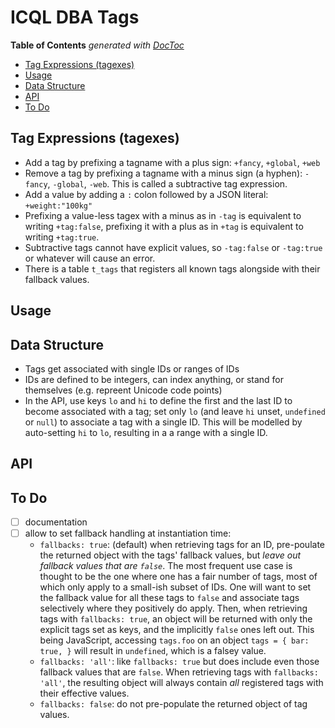 

# ICQL DBA Tags


<!-- START doctoc generated TOC please keep comment here to allow auto update -->
<!-- DON'T EDIT THIS SECTION, INSTEAD RE-RUN doctoc TO UPDATE -->
**Table of Contents**  *generated with [DocToc](https://github.com/thlorenz/doctoc)*

- [Tag Expressions (tagexes)](#tag-expressions-tagexes)
- [Usage](#usage)
- [Data Structure](#data-structure)
- [API](#api)
- [To Do](#to-do)

<!-- END doctoc generated TOC please keep comment here to allow auto update -->


## Tag Expressions (tagexes)

* Add a tag by prefixing a tagname with a plus sign: `+fancy`, `+global`, `+web`
* Remove a tag by prefixing a tagname with a minus sign (a hyphen): `-fancy`, `-global`, `-web`. This is
  called a subtractive tag expression.
* Add a value by adding a `:` colon followed by a JSON literal: `+weight:"100kg"`
* Prefixing a value-less tagex with a minus as in `-tag` is equivalent to writing `+tag:false`, prefixing it
  with a plus as in `+tag` is equivalent to writing `+tag:true`.
* Subtractive tags cannot have explicit values, so `-tag:false` or `-tag:true` or whatever will cause an
  error.
* There is a table `t_tags` that registers all known tags alongside with their fallback values.


## Usage

## Data Structure

* Tags get associated with single IDs or ranges of IDs
* IDs are defined to be integers, can index anything, or stand for themselves (e.g. repreent Unicode code
  points)
* In the API, use keys `lo` and `hi` to define the first and the last ID to become associated with a tag;
  set only `lo` (and leave `hi` unset, `undefined` or `null`) to associate a tag with a single ID. This will
  be modelled by auto-setting `hi` to `lo`, resulting in a a range with a single ID.


## API

## To Do

* [ ] documentation
* [ ] allow to set fallback handling at instantiation time:
  * `fallbacks: true`: (default) when retrieving tags for an ID, pre-poulate the returned object with the
    tags' fallback values, but *leave out fallback values that are `false`*. The most frequent use case is
    thought to be the one where one has a fair number of tags, most of which only apply to a small-ish
    subset of IDs. One will want to set the fallback value for all these tags to `false` and associate tags
    selectively where they positively do apply. Then, when retrieving tags with `fallbacks: true`, an object
    will be returned with only the explicit tags set as keys, and the implicitly `false` ones left out. This
    being JavaScript, accessing `tags.foo` on an object `tags = { bar: true, }` will result in `undefined`,
    which is a falsey value.
  * `fallbacks: 'all'`: like `fallbacks: true` but does include even those fallback values that are `false`.
    When retrieving tags with `fallbacks: 'all'`, the resulting object will always contain *all* registered
    tags with their effective values.
  * `fallbacks: false`: do not pre-populate the returned object of tag values.




